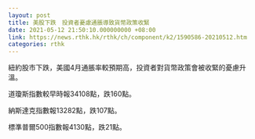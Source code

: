 ```yaml
---
layout: post
title: 美股下跌　投資者憂慮通脹導致貨幣政策收緊
date: 2021-05-12 21:50:10.000000000 +08:00
link: https://news.rthk.hk/rthk/ch/component/k2/1590586-20210512.htm
categories: rthk
---
```


紐約股市下跌，美國4月通脹率較預期高，投資者對貨幣政策會被收緊的憂慮升溫。

道瓊斯指數較早時報34108點，跌160點。

納斯達克指數報13282點，跌107點。

標準普爾500指數報4130點，跌21點。
